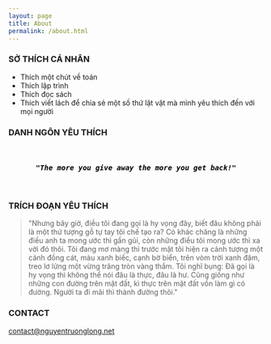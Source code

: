 ```yaml
---
layout: page
title: About
permalink: /about.html
---
```

### SỞ THÍCH CÁ NHÂN

+ Thích một chút về toán
+ Thích lập trình
+ Thích đọc sách
+ Thích viết lách để chia sẻ một số thứ lặt vặt mà mình yêu thích đến với mọi người

### DANH NGÔN YÊU THÍCH

<pre>
 <center><h4 style="color: #000 !important"><b><i>"The more you give away the more you get back!"</i></b></h4></center>
</pre>

### TRÍCH ĐOẠN YÊU THÍCH

> "Nhưng bây giờ, điều tôi đang gọi là hy vọng đây, biết đâu không phải là một thứ tượng gỗ tự tay tôi chế tạo ra? Có khác chăng là những điều anh ta mong ước thì gần gũi, còn những điều tôi mong ước thì xa vời đó thôi. Tôi đang mơ màng thì trước mặt tôi hiện ra cảnh tượng một cánh đồng cát, màu xanh biếc, cạnh bờ biển, trên vòm trời xanh đậm, treo lơ lửng một vừng trăng tròn vàng thắm. Tôi nghĩ bụng: Đã gọi là hy vọng thì không thể nói đâu là thực, đâu là hư. Cũng giống như những con đường trên mặt đất, kì thực trên mặt đất vốn làm gì có đường. Người ta đi mãi thì thành đường thôi."


### CONTACT

[contact@nguyentruonglong.net](mailto:contact@nguyentruonglong.net)
